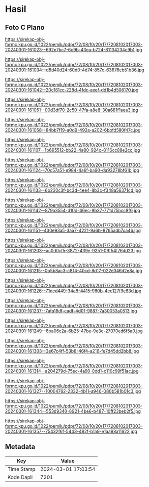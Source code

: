 # Hasil

## Foto C Plano

https://sirekap-obj-formc.kpu.go.id/1022/pemilu/pdpr/72/08/10/20/17/7208102017003-20240301-161023--692e7bc7-6c9b-43ea-b724-81134234c9b1.jpg

https://sirekap-obj-formc.kpu.go.id/1022/pemilu/pdpr/72/08/10/20/17/7208102017003-20240301-161034--d8d40d24-60d0-4d74-857c-63676eb51b36.jpg

https://sirekap-obj-formc.kpu.go.id/1022/pemilu/pdpr/72/08/10/20/17/7208102017003-20240301-161042--20c161cc-228d-4fdc-aeef-dd1b4d506170.jpg

https://sirekap-obj-formc.kpu.go.id/1022/pemilu/pdpr/72/08/10/20/17/7208102017003-20240301-161051--00d3df70-2c50-47fa-a8e8-30a681f1aea3.jpg

https://sirekap-obj-formc.kpu.go.id/1022/pemilu/pdpr/72/08/10/20/17/7208102017003-20240301-161058--84bb7f19-a0d9-493a-a202-6bbfd580f47c.jpg

https://sirekap-obj-formc.kpu.go.id/1022/pemilu/pdpr/72/08/10/20/17/7208102017003-20240301-161107--1b695512-bb22-4a80-924c-8116cc88e2cc.jpg

https://sirekap-obj-formc.kpu.go.id/1022/pemilu/pdpr/72/08/10/20/17/7208102017003-20240301-161124--70c57a51-e984-4a6f-ba90-da93278bf61b.jpg

https://sirekap-obj-formc.kpu.go.id/1022/pemilu/pdpr/72/08/10/20/17/7208102017003-20240301-161133--6b230c3f-bc3d-4ee4-8b3c-f348a56371cd.jpg

https://sirekap-obj-formc.kpu.go.id/1022/pemilu/pdpr/72/08/10/20/17/7208102017003-20240301-161142--879a3554-d10d-46ec-8b37-771d75bcc8f6.jpg

https://sirekap-obj-formc.kpu.go.id/1022/pemilu/pdpr/72/08/10/20/17/7208102017003-20240301-161151--430e93a5-3aa7-4221-9a6b-8765adb7ca46.jpg

https://sirekap-obj-formc.kpu.go.id/1022/pemilu/pdpr/72/08/10/20/17/7208102017003-20240301-161203--ac0d0cf5-3872-439e-9251-09f54f76dd23.jpg

https://sirekap-obj-formc.kpu.go.id/1022/pemilu/pdpr/72/08/10/20/17/7208102017003-20240301-161215--0b5b8ac3-c814-40cd-8d17-022e346d2e8a.jpg

https://sirekap-obj-formc.kpu.go.id/1022/pemilu/pdpr/72/08/10/20/17/7208102017003-20240301-161226--71ded449-34a8-4415-960b-4ce127f9c83d.jpg

https://sirekap-obj-formc.kpu.go.id/1022/pemilu/pdpr/72/08/10/20/17/7208102017003-20240301-161237--7afa18df-cadf-4d01-9887-7a30053a0513.jpg

https://sirekap-obj-formc.kpu.go.id/1022/pemilu/pdpr/72/08/10/20/17/7208102017003-20240301-161249--6ba06c2a-6b25-47be-9e3c-27070ed6f5a0.jpg

https://sirekap-obj-formc.kpu.go.id/1022/pemilu/pdpr/72/08/10/20/17/7208102017003-20240301-161303--3e67c4ff-53b8-46f4-a216-fe7d45dd2bb8.jpg

https://sirekap-obj-formc.kpu.go.id/1022/pemilu/pdpr/72/08/10/20/17/7208102017003-20240301-161314--a204279d-75ec-4a90-8dd1-c110c99f51ac.jpg

https://sirekap-obj-formc.kpu.go.id/1022/pemilu/pdpr/72/08/10/20/17/7208102017003-20240301-161327--10004762-2332-4b11-a946-080b581b01c3.jpg

https://sirekap-obj-formc.kpu.go.id/1022/pemilu/pdpr/72/08/10/20/17/7208102017003-20240301-161344--553d9340-8921-4be6-b487-10ff23beb2f5.jpg

https://sirekap-obj-formc.kpu.go.id/1022/pemilu/pdpr/72/08/10/20/17/7208102017003-20240301-161357--75432f6f-5443-492f-b1a9-e1aa98a11622.jpg


## Metadata

| Key        | Value               |
| ---------- | ------------------- |
| Time Stamp | 2024-03-01 17:03:54 |
| Kode Dapil | 7201                |



